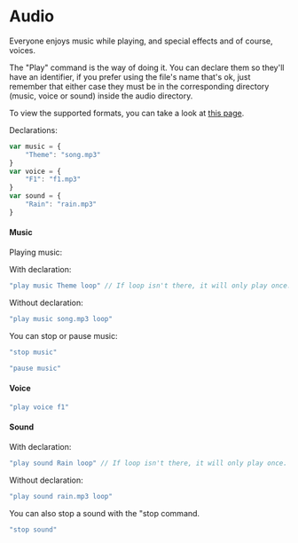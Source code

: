 # Audio

Everyone enjoys music while playing, and special effects and of course, voices.

The "Play" command is the way of doing it. You can declare them so they'll have an identifier, if you prefer using the file's name that's ok, just remember that either case they must be in the corresponding directory \(music, voice or sound\) inside the audio directory.

To view the supported formats, you can take a look at [this page](http://www.w3schools.com/html/html5_audio.asp).

Declarations:

```javascript
var music = {
    "Theme": "song.mp3"
}
var voice = {
    "F1": "f1.mp3"
}
var sound = {
    "Rain": "rain.mp3"
}
```

#### Music

Playing music:

With declaration:

```javascript
"play music Theme loop" // If loop isn't there, it will only play once.
```

Without declaration:

```javascript
"play music song.mp3 loop"
```

You can stop or pause music:

```javascript
"stop music"
```

```javascript
"pause music"
```

#### Voice

```javascript
"play voice f1"
```

#### Sound

With declaration:

```javascript
"play sound Rain loop" // If loop isn't there, it will only play once.
```

Without declaration:

```javascript
"play sound rain.mp3 loop"
```

You can also stop a sound with the "stop command.

```javascript
"stop sound"
```

